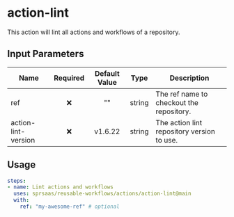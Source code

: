 # action-lint

This action will lint all actions and workflows of a repository.

## Input Parameters

| Name                | Required | Default Value |  Type  | Description                                |
| ------------------- | :------: | :-----------: | :----: | ------------------------------------------ |
| ref                 |    ❌    |      ""       | string | The ref name to checkout the repository.   |
| action-lint-version |    ❌    |    v1.6.22    | string | The action lint repository version to use. |

## Usage

```yaml
steps:
- name: Lint actions and workflows
  uses: sprsaas/reusable-workflows/actions/action-lint@main
  with:
    ref: "my-awesome-ref" # optional
```
